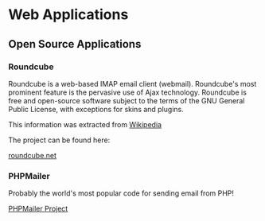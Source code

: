 # Web Applications

## Open Source Applications

### Roundcube

Roundcube is a web-based IMAP email client (webmail). Roundcube's most prominent feature is the pervasive use of Ajax technology. Roundcube is free and open-source software subject to the terms of the GNU General Public License, with exceptions for skins and plugins.

This information was extracted from [Wikipedia](https://en.wikipedia.org/wiki/Roundcube)

The project can be found here:

[roundcube.net](https://roundcube.net/)

### PHPMailer

Probably the world's most popular code for sending email from PHP!

[PHPMailer Project](https://github.com/PHPMailer/PHPMailer)